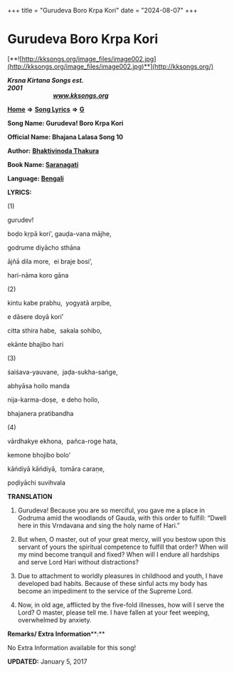 +++
title = "Gurudeva Boro Krpa Kori"
date = "2024-08-07"
+++

# Gurudeva Boro Krpa Kori
[**![http://kksongs.org/image_files/image002.jpg](http://kksongs.org/image_files/image002.jpg)**](http://kksongs.org/)

**_Krsna Kirtana Songs est. 2001_**                                                                                                                                                 **_www.kksongs.org_**

**[Home](http://kksongs.org/)** **⇒** **[Song Lyrics](http://kksongs.org/lyrics.html)** **⇒** **[G](http://kksongs.org/songs/song_g.html)**

**Song Name: Gurudeva! Boro Krpa Kori**

**Official Name: Bhajana Lalasa Song 10**

**Author:** [**Bhaktivinoda Thakura**](http://kksongs.org/authors/list/bhaktivinoda.html)

**Book Name: [Saranagati](http://kksongs.org/authors/literature/saranagati.html)**

**Language: [Bengali](http://kksongs.org/language/list/bengali.html)**

**LYRICS:**

(1)

gurudev!

boḍo kṛpā kori’, gauḍa-vana mājhe,

godrume diyācho sthāna

ājñā dila more,  ei braje bosi’,

hari-nāma koro gāna

(2)

kintu kabe prabhu,  yogyatā arpibe,

e dāsere doyā kori’

citta sthira habe,  sakala sohibo,

ekānte bhajibo hari

(3)

śaiśava-yauvane,  jaḍa-sukha-sańge,

abhyāsa hoilo manda

nija-karma-doṣe,  e deho hoilo,

bhajanera pratibandha

(4)

vārdhakye ekhona,  pañca-roge hata,

kemone bhojibo bolo’

kāńdiyā kāńdiyā,  tomāra caraṇe,

poḍiyāchi suvihvala

**TRANSLATION**

1) Gurudeva! Because you are so merciful, you gave me a place in Godruma amid the woodlands of Gauda, with this order to fulfill: “Dwell here in this Vrndavana and sing the holy name of Hari.”

2) But when, O master, out of your great mercy, will you bestow upon this servant of yours the spiritual competence to fulfill that order? When will my mind become tranquil and fixed? When will I endure all hardships and serve Lord Hari without distractions?

3) Due to attachment to worldly pleasures in childhood and youth, I have developed bad habits. Because of these sinful acts my body has become an impediment to the service of the Supreme Lord.

4) Now, in old age, afflicted by the five-fold illnesses, how will I serve the Lord? O master, please tell me. I have fallen at your feet weeping, overwhelmed by anxiety.

**Remarks/ Extra Information****:**

No Extra Information available for this song!

**UPDATED:** January 5, 2017